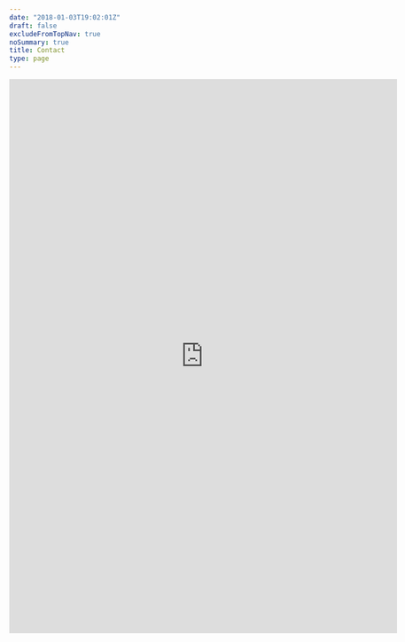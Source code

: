 ```yaml
---
date: "2018-01-03T19:02:01Z"
draft: false
excludeFromTopNav: true
noSummary: true
title: Contact
type: page
---
```

<iframe src="https://docs.google.com/forms/d/e/1FAIpQLSdw6yhla0-mmVrAWeLcHM2lBKHvKZre4uiiiGCjvaG30x22Qg/viewform?embedded=true" width="700" height="1000" frameborder="0" marginheight="0" marginwidth="0">Loading...</iframe>


